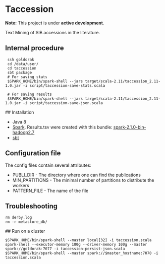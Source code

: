 # Taccession 

**Note:** This project is under **active development**.

Text Mining of SIB accessions in the literature. 

## Internal procedure

```shell
 ssh goldorak
 cd /data/user/
 cd taccession
 sbt package
 # For saving stats
 $SPARK_HOME/bin/spark-shell --jars target/scala-2.11/taccession_2.11-1.0.jar -i script/taccession-save-stats.scala

 # For saving results
 $SPARK_HOME/bin/spark-shell --jars target/scala-2.11/taccession_2.11-1.0.jar -i script/taccession-save-json.scala

```

## Installation

* Java 8
* [Spark](http://spark.apache.org/downloads.html). Results.tsv were created with this bundle: [spark-2.1.0-bin-hadoop2.7](http://d3kbcqa49mib13.cloudfront.net/spark-2.1.0-bin-hadoop2.7.tgz)
* [sbt](http://www.scala-sbt.org/)


## Configuration file
The config files contain several attributes: 

* PUBLI_DIR - The directory where one can find the publications
* MIN_PARTITIONS - The minimal number of partitions to distribute the workers
* PATTERN_FILE - The name of the file

## Troubleshooting

```shell
rm derby.log
rm -r metastore_db/ 
```


## Run on a cluster
```shell
$SPARK_HOME/bin/spark-shell --master local[32] -i taccession.scala
spark-shell --executor-memory 100g --driver-memory 100g --master spark://goldorak:7077 -i taccession-persist-json.scala
$SPARK_HOME/bin/spark-shell --master spark://$master_hostname:7070 -i taccession.scala
```